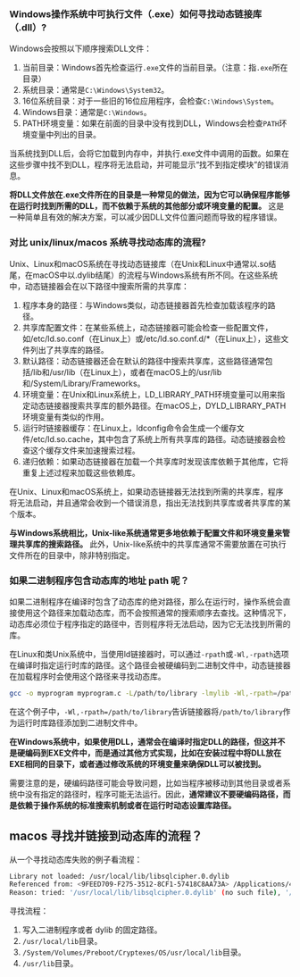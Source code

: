 ### Windows操作系统中可执行文件（.exe）如何寻找动态链接库（.dll）?

Windows会按照以下顺序搜索DLL文件：

1. 当前目录：Windows首先检查运行`.exe`文件的当前目录。（注意：指`.exe`所在目录）
2. 系统目录：通常是`C:\Windows\System32`。
3. 16位系统目录：对于一些旧的16位应用程序，会检查`C:\Windows\System`。
4. Windows目录：通常是`C:\Windows`。
5. PATH环境变量：如果在前面的目录中没有找到DLL，Windows会检查`PATH`环境变量中列出的目录。

当系统找到DLL后，会将它加载到内存中，并执行.exe文件中调用的函数。如果在这些步骤中找不到DLL，程序将无法启动，并可能显示“找不到指定模块”的错误消息。

**将DLL文件放在.exe文件所在的目录是一种常见的做法，因为它可以确保程序能够在运行时找到所需的DLL，而不依赖于系统的其他部分或环境变量的配置。** 这是一种简单且有效的解决方案，可以减少因DLL文件位置问题而导致的程序错误。


### 对比 unix/linux/macos 系统寻找动态库的流程?

Unix、Linux和macOS系统在寻找动态链接库（在Unix和Linux中通常以.so结尾，在macOS中以.dylib结尾）的流程与Windows系统有所不同。在这些系统中，动态链接器会在以下路径中搜索所需的共享库：

1. 程序本身的路径：与Windows类似，动态链接器首先检查加载该程序的路径。
2. 共享库配置文件：在某些系统上，动态链接器可能会检查一些配置文件，如/etc/ld.so.conf（在Linux上）或/etc/ld.so.conf.d/*（在Linux上），这些文件列出了共享库的路径。
3. 默认路径：动态链接器还会在默认的路径中搜索共享库，这些路径通常包括/lib和/usr/lib（在Linux上），或者在macOS上的/usr/lib和/System/Library/Frameworks。
4. 环境变量：在Unix和Linux系统上，LD_LIBRARY_PATH环境变量可以用来指定动态链接器搜索共享库的额外路径。在macOS上，DYLD_LIBRARY_PATH环境变量有类似的作用。
5. 运行时链接器缓存：在Linux上，ldconfig命令会生成一个缓存文件/etc/ld.so.cache，其中包含了系统上所有共享库的路径。动态链接器会检查这个缓存文件来加速搜索过程。
6. 递归依赖：如果动态链接器在加载一个共享库时发现该库依赖于其他库，它将重复上述过程来加载这些依赖库。

在Unix、Linux和macOS系统上，如果动态链接器无法找到所需的共享库，程序将无法启动，并且通常会收到一个错误消息，指出无法找到共享库或者共享库的某个版本。

**与Windows系统相比，Unix-like系统通常更多地依赖于配置文件和环境变量来管理共享库的搜索路径。** 此外，Unix-like系统中的共享库通常不需要放置在可执行文件所在的目录中，除非特别指定。

### 如果二进制程序包含动态库的地址 path 呢？


如果二进制程序在编译时包含了动态库的绝对路径，那么在运行时，操作系统会直接使用这个路径来加载动态库，而不会按照通常的搜索顺序去查找。这种情况下，动态库必须位于程序指定的路径中，否则程序将无法启动，因为它无法找到所需的库。

在Linux和类Unix系统中，当使用ld链接器时，可以通过`-rpat`h或`-Wl,-rpath`选项在编译时指定运行时库的路径。这个路径会被硬编码到二进制文件中，动态链接器在加载程序时会使用这个路径来寻找动态库。

```bash
gcc -o myprogram myprogram.c -L/path/to/library -lmylib -Wl,-rpath=/path/to/library
```

在这个例子中，`-Wl,-rpath=/path/to/library`告诉链接器将`/path/to/library`作为运行时库路径添加到二进制文件中。

**在Windows系统中，如果使用DLL，通常会在编译时指定DLL的路径，但这并不是硬编码到EXE文件中，而是通过其他方式实现，比如在安装过程中将DLL放在EXE相同的目录下，或者通过修改系统的环境变量来确保DLL可以被找到。**

需要注意的是，硬编码路径可能会导致问题，比如当程序被移动到其他目录或者系统中没有指定的路径时，程序可能无法运行。因此，**通常建议不要硬编码路径，而是依赖于操作系统的标准搜索机制或者在运行时动态设置库路径。**

## macos 寻找并链接到动态库的流程？
从一个寻找动态库失败的例子看流程：
```bash
Library not loaded: /usr/local/lib/libsqlcipher.0.dylib
Referenced from: <9FEED709-F275-3512-8CF1-57418C8AA73A> /Applications/42memo.app/Contents/MacOS/42memo
Reason: tried: '/usr/local/lib/libsqlcipher.0.dylib' (no such file), '/System/Volumes/Preboot/Cryptexes/OS/usr/local/lib/libsqlcipher.0.dylib' (no such file), '/usr/local/lib/libsqlcipher.0.dylib' (no such file), '/usr/lib/libsqlcipher.0.dylib' (no such file, not in dyld cache)
```

寻找流程：
1. 写入二进制程序或者 dylib 的固定路径。
2. `/usr/local/lib`目录。
3. `/System/Volumes/Preboot/Cryptexes/OS/usr/local/lib`目录。
4. `/usr/lib`目录。